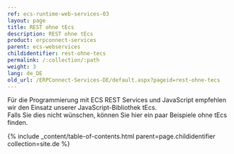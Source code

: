 ```yaml
---
ref: ecs-runtime-web-services-03
layout: page
title: REST ohne tEcs
description: REST ohne tEcs
product: erpconnect-services
parent: ecs-webservices
childidentifier: rest-ohne-tecs
permalink: /:collection/:path
weight: 3
lang: de_DE
old_url: /ERPConnect-Services-DE/default.aspx?pageid=rest-ohne-tecs
---
```


Für die Programmierung mit ECS REST Services und JavaScript empfehlen wir den Einsatz unserer JavaScript-Bibliothek tEcs.<br>
Falls Sie dies nicht wünschen, können Sie hier ein paar Beispiele ohne tEcs finden.

{% include _content/table-of-contents.html parent=page.childidentifier collection=site.de %}
